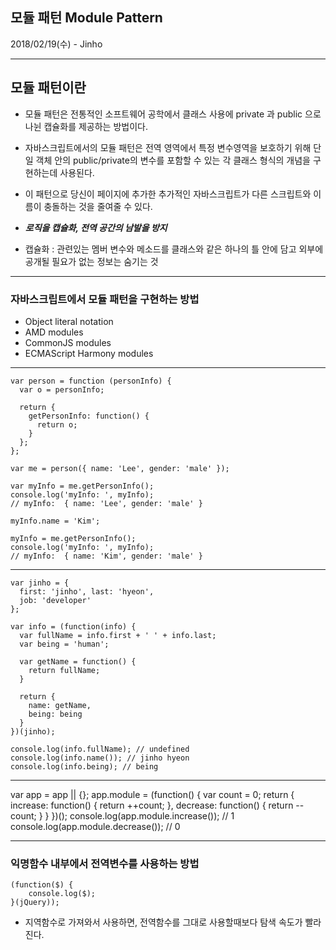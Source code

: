 ## 모듈 패턴 Module Pattern
2018/02/19(수) - Jinho

---
<!-- page_number: true -->

## 모듈 패턴이란
- 모듈 패턴은 전통적인 소프트웨어 공학에서 클래스 사용에 private 과 public 으로 나뉜 캡슐화를 제공하는 방법이다. 
- 자바스크립트에서의 모듈 패턴은 전역 영역에서 특정 변수영역을 보호하기 위해 단일 객체 안의 public/private의 변수를 포함할 수 있는 각 클래스 형식의 개념을 구현하는데 사용된다. 
- 이 패턴으로 당신이 페이지에 추가한 추가적인 자바스크립트가 다른 스크립트와 이름이 충돌하는 것을 줄여줄 수 있다.
- ***로직을 캡슐화, 전역 공간의 남발을 방지***

- 캡슐화 : 관련있는 멤버 변수와 메소드를 클래스와 같은 하나의 틀 안에 담고 외부에 공개될 필요가 없는 정보는 숨기는 것

---

### 자바스크립트에서 모듈 패턴을 구현하는 방법

- Object literal notation
- AMD modules
- CommonJS modules
- ECMAScript Harmony modules

---

```
var person = function (personInfo) {
  var o = personInfo;

  return {
    getPersonInfo: function() {
      return o;
    }
  };
};

var me = person({ name: 'Lee', gender: 'male' });

var myInfo = me.getPersonInfo();
console.log('myInfo: ', myInfo); 
// myInfo:  { name: 'Lee', gender: 'male' }

myInfo.name = 'Kim';

myInfo = me.getPersonInfo();
console.log('myInfo: ', myInfo); 
// myInfo:  { name: 'Kim', gender: 'male' }
```

-----

```
var jinho = {
  first: 'jinho', last: 'hyeon', 
  job: 'developer'
};

var info = (function(info) {
  var fullName = info.first + ' ' + info.last;
  var being = 'human';

  var getName = function() { 
    return fullName;
  }

  return { 
    name: getName, 
    being: being
  }
})(jinho);

console.log(info.fullName); // undefined
console.log(info.name()); // jinho hyeon
console.log(info.being); // being
```

---

var app = app || {};
app.module = (function() {
  var count = 0;
  return {
    increase: function() {
      return ++count;
    },
    decrease: function() {
      return --count;
    }
  }
})();
console.log(app.module.increase()); // 1
console.log(app.module.decrease()); // 0

---

### 익명함수 내부에서 전역변수를 사용하는 방법

```
(function($) {
    console.log($);
}(jQuery));
```

- 지역함수로 가져와서 사용하면, 전역함수를 그대로 사용할때보다 탐색 속도가 빨라진다.
